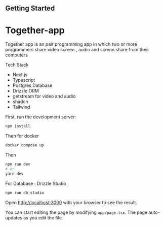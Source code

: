 ## Getting Started

# Together-app
Together app is an pair programming app in which two or more programmers share video screen , audio and screnn share from their computers

Tech Stack
 - Next.js
 - Typescript
 - Postgres Database
 - Drizzle ORM
 - getstream for video and audio 
 - shadcn
 - Tailwind

First, run the development server:

```bash
npm install
```
Then for docker 
```bash
docker compose up
```
Then 
```bash
npm run dev
# or
yarn dev
```
For Database : Drizzle Studio
```bash
npm run db:studio
```

Open [http://localhost:3000](http://localhost:3000) with your browser to see the result.

You can start editing the page by modifying `app/page.tsx`. The page auto-updates as you edit the file.
